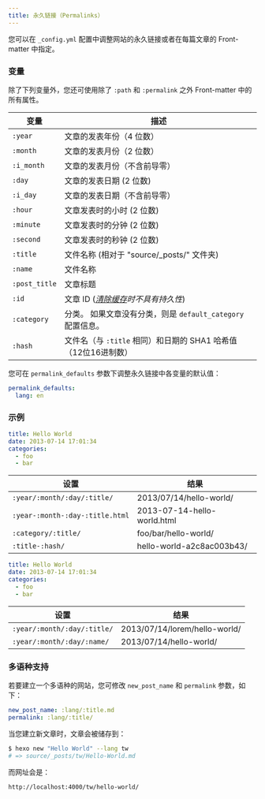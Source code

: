 ```yaml
---
title: 永久链接（Permalinks）
---
```


您可以在 `_config.yml` 配置中调整网站的永久链接或者在每篇文章的 Front-matter 中指定。

### 变量

除了下列变量外，您还可使用除了 `:path` 和 `:permalink` 之外 Front-matter 中的所有属性。

| 变量            | 描述                                                  |
| ------------- | --------------------------------------------------- |
| `:year`       | 文章的发表年份（4 位数）                                       |
| `:month`      | 文章的发表月份（2 位数）                                       |
| `:i_month`    | 文章的发表月份（不含前导零）                                      |
| `:day`        | 文章的发表日期 (2 位数)                                      |
| `:i_day`      | 文章的发表日期（不含前导零）                                      |
| `:hour`       | 文章发表时的小时 (2 位数)                                     |
| `:minute`     | 文章发表时的分钟 (2 位数)                                     |
| `:second`     | 文章发表时的秒钟 (2 位数)                                     |
| `:title`      | 文件名称 (相对于 "source/\_posts/" 文件夹)                  |
| `:name`       | 文件名称                                                |
| `:post_title` | 文章标题                                                |
| `:id`         | 文章 ID (_[清除缓存](/zh-cn/docs/commands#clean)时不具有持久性_) |
| `:category`   | 分类。 如果文章没有分类，则是 `default_category` 配置信息。            |
| `:hash`       | 文件名（与 `:title` 相同）和日期的 SHA1 哈希值（12位16进制数）           |

您可在 `permalink_defaults` 参数下调整永久链接中各变量的默认值：

```yaml
permalink_defaults:
  lang: en
```

### 示例

```yaml source/_posts/hello-world.md
title: Hello World
date: 2013-07-14 17:01:34
categories:
  - foo
  - bar
```

| 设置                              | 结果                          |
| ------------------------------- | --------------------------- |
| `:year/:month/:day/:title/`     | 2013/07/14/hello-world/     |
| `:year-:month-:day-:title.html` | 2013-07-14-hello-world.html |
| `:category/:title/`             | foo/bar/hello-world/        |
| `:title-:hash/`                 | hello-world-a2c8ac003b43/   |

```yaml source/_posts/lorem/hello-world.md
title: Hello World
date: 2013-07-14 17:01:34
categories:
  - foo
  - bar
```

| 设置                          | 结果                            |
| --------------------------- | ----------------------------- |
| `:year/:month/:day/:title/` | 2013/07/14/lorem/hello-world/ |
| `:year/:month/:day/:name/`  | 2013/07/14/hello-world/       |

### 多语种支持

若要建立一个多语种的网站，您可修改 `new_post_name` 和 `permalink` 参数，如下：

```yaml
new_post_name: :lang/:title.md
permalink: :lang/:title/
```

当您建立新文章时，文章会被储存到：

```bash
$ hexo new "Hello World" --lang tw
# => source/_posts/tw/Hello-World.md
```

而网址会是：

```plain
http://localhost:4000/tw/hello-world/
```
